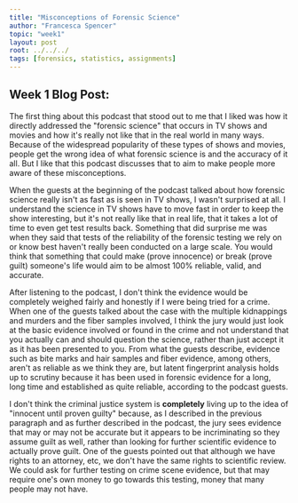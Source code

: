```yaml
---
title: "Misconceptions of Forensic Science"
author: "Francesca Spencer"
topic: "week1"
layout: post
root: ../../../
tags: [forensics, statistics, assignments]
---
```

 
## Week 1 Blog Post:

The first thing about this podcast that stood out to me that I liked was how it directly addressed the "forensic science" that occurs in TV shows and movies and how it's really not like that in the real world in many ways. Because of the widespread popularity of these types of shows and movies, people get the wrong idea of what forensic science is and the accuracy of it all. But I like that this podcast discusses that to aim to make people more aware of these misconceptions.

When the guests at the beginning of the podcast talked about how forensic science really isn't as fast as is seen in TV shows, I wasn't surprised at all. I understand the science in TV shows have to move fast in order to keep the show interesting, but it's not really like that in real life, that it takes a lot of time to even get test results back. Something that did surprise me was when they said that tests of the reliability of the forensic testing we rely on or know best haven't really been conducted on a large scale. You would think that something that could make (prove innocence) or break (prove guilt) someone's life would aim to be almost 100% reliable, valid, and accurate.

After listening to the podcast, I don't think the evidence would be completely weighed fairly and honestly if I were being tried for a crime. When one of the guests talked about the case with the multiple kidnappings and murders and the fiber samples involved, I think the jury would just look at the basic evidence involved or found in the crime and not understand that you actually can and should question the science, rather than just accept it as it has been presented to you. From what the guests describe, evidence such as bite marks and hair samples and fiber evidence, among others, aren't as reliable as we think they are, but latent fingerprint analysis holds up to scrutiny because it has been used in forensic evidence for a long, long time and established as quite reliable, according to the podcast guests.

I don't think the criminal justice system is **completely** living up to the idea of "innocent until proven guilty" because, as I described in the previous paragraph and as further described in the podcast, the jury sees evidence that may or may not be accurate but it appears to be incriminating so they assume guilt as well, rather than looking for further scientific evidence to actually prove guilt. One of the guests pointed out that although we have rights to an attorney, etc, we don't have the same rights to scientific review. We could ask for further testing on crime scene evidence, but that may require one's own money to go towards this testing, money that many people may not have.
